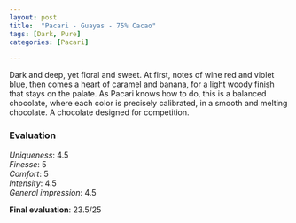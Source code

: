 ```yaml
---
layout: post
title:  "Pacari - Guayas - 75% Cacao"
tags: [Dark, Pure] 
categories: [Pacari]

---
```


Dark and deep, yet floral and sweet. At first, notes of wine red and violet blue, then comes a heart of caramel and banana, for a light woody finish that stays on the palate.
As Pacari knows how to do, this is a balanced chocolate, where each color is precisely calibrated, in a smooth and melting chocolate. A chocolate designed for competition.

### Evaluation

_Uniqueness_: 4.5  
_Finesse_: 5  
_Comfort_: 5  
_Intensity_: 4.5  
_General impression_: 4.5

**Final evaluation**: 23.5/25
